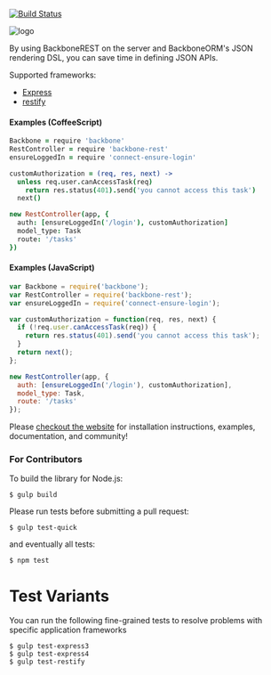 [![Build Status](https://secure.travis-ci.org/vidigami/backbone-rest.png)](http://travis-ci.org/vidigami/backbone-rest#master)

![logo](https://github.com/vidigami/backbone-rest/raw/master/media/logo.png)

By using BackboneREST on the server and BackboneORM's JSON rendering DSL, you can save time in defining JSON APIs.

Supported frameworks:

* [Express](http://expressjs.com/)
* [restify](http://mcavage.me/node-restify)


#### Examples (CoffeeScript)

```coffeescript
Backbone = require 'backbone'
RestController = require 'backbone-rest'
ensureLoggedIn = require 'connect-ensure-login'

customAuthorization = (req, res, next) ->
  unless req.user.canAccessTask(req)
    return res.status(401).send('you cannot access this task')
  next()

new RestController(app, {
  auth: [ensureLoggedIn('/login'), customAuthorization]
  model_type: Task
  route: '/tasks'
})
```

#### Examples (JavaScript)

```javascript
var Backbone = require('backbone');
var RestController = require('backbone-rest');
var ensureLoggedIn = require('connect-ensure-login');

var customAuthorization = function(req, res, next) {
  if (!req.user.canAccessTask(req)) {
    return res.status(401).send('you cannot access this task');
  }
  return next();
};

new RestController(app, {
  auth: [ensureLoggedIn('/login'), customAuthorization],
  model_type: Task,
  route: '/tasks'
});
```


Please [checkout the website](http://vidigami.github.io/backbone-orm/backbone-rest.html) for installation instructions, examples, documentation, and community!


### For Contributors

To build the library for Node.js:

```
$ gulp build
```

Please run tests before submitting a pull request:

```
$ gulp test-quick
```

and eventually all tests:

```
$ npm test
```

# Test Variants

You can run the following fine-grained tests to resolve problems with specific application frameworks

```
$ gulp test-express3
$ gulp test-express4
$ gulp test-restify
```
